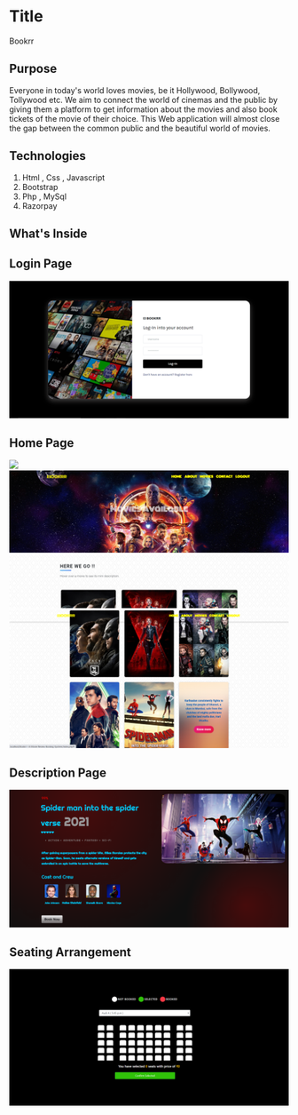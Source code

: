 # Title 

Bookrr

## Purpose

Everyone in today's world loves movies, be it Hollywood, Bollywood, Tollywood etc. We aim to connect the world of cinemas and the public by giving them a platform to get information about the movies and also book tickets of the movie of their choice. This Web application will almost close the gap between the common public and the beautiful world of movies.

## Technologies 

  1. Html , Css , Javascript
  2. Bootstrap
  3. Php , MySql
  4. Razorpay 

## What's Inside 

## Login Page

<img src="./readimages/ss1.png" />

## Home Page

<img src="./readimages/ss2.png" />
<img src="./readimages/ss3.png" />
<img src="./readimages/ss4.png" />

## Description Page

<img src="./readimages/ss5.png" />

## Seating Arrangement 

<img src="./readimages/ss6.png" /> 




